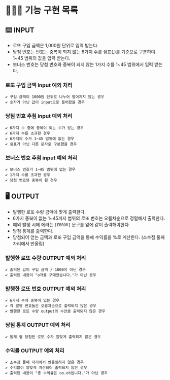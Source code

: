 
# 👩🏻‍💻 기능 구현 목록


## ⌨️ INPUT

- 로또 구입 금액은 1,000원 단위로 입력 받는다.
- 당첨 번호는 번호는 중복이 되지 않는 6가지 수를 쉼표(,)를 기준으로 구분하여 1~45 범위의 값을 입력 받는다.
- 보너스 번호는 당첨 번호와 중복이 되지 않는 1가지 수를 1~45 범위에서 입력 받는다.

### 로또 구입 금액 input 예외 처리
    ✔ 구입 금액이 1000원 단위로 나누어 떨어지지 않는 경우
    ✔ 숫자가 아닌 값이 input으로 들어왔을 경우

### 당첨 번호 추첨 input 예외 처리
    ✔️ 6가지 수 중에 중복이 되는 수가 있는 경우
    ✔ 6가지 수를 초과한 경우
    ✔ 6가지의 수가 1~45 범위에 없는 경우
    ✔ 쉼표가 아닌 다른 문자로 구분했을 경우

### 보너스 번호 추첨 input 예외 처리
    ✔ 보너스 번호가 1~45 범위에 없는 경우
    ✔ 1가지 수를 초과한 경우
    ✔ 당첨 번호와 중복이 될 경우


## 🖥 OUTPUT

- 발행한 로또 수량 금액에 맞게 출력한다.
- 6가지 중복이 없는 1~45까지 범위의 로또 번호는 오름차순으로 정렬해서 출력한다.
- 예외 발생 시에 에러는 `[ERROR]` 문구를 앞에 같이 출력해야한다.
- 당첨 통계를 출력한다.
- 당첨되어 얻는 금액과 로또 구입 금액을 통해 수익률을 %로 계산한다. (소수점 둘째 자리에서 반올림)

### 발행한 로또 수량 OUTPUT 예외 처리
    ✔ 출력된 값이 구입 금액 / 1000이 아닌 경우
    ✔ 출력된 내용이 "o개를 구매했습니다."가 아닌 경우

### 발행한 로또 번호 OUTPUT 예외 처리
    ✔ 6가지 수에 중복이 있는 경우
    ✔ 각 발행 번호들은 오름차순으로 출력되지 않은 경우
    ✔ 발행한 로또 수량 output의 수만큼 출력되지 않은 경우

### 당첨 통계 OUTPUT 예외 처리
    ✔ 통계 옆 당첨된 로또 수가 알맞게 출력되지 않은 경우

### 수익률 OUTPUT 예외 처리
    ✔ 소수점 둘째 자리에서 반올림하지 않은 경우
    ✔ 수익률이 알맞게 계산되어 출력되지 않은 경우
    ✔ 출력된 내용이 "총 수익률은 oo.o%입니다."가 아닌 경우